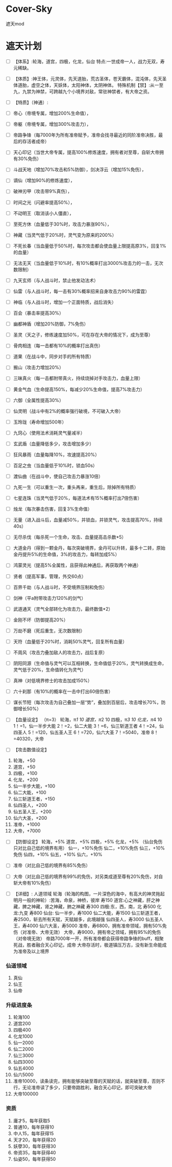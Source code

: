 # Cover-Sky
遮天mod

# 遮天计划
- [ ] 【体系】:轮海，道宫，四极，化龙，仙台
特点:一世成帝一人，战力无双，寿元稀缺。
- [ ] 【体质】:神王体，元灵体，先天道胎，荒古圣体，苍天霸体，混沌体，先天圣体道胎，虚空之体，天妖体，太阳神体，太阴神体。
特殊机制【禁】:从一至九，九禁为神禁，可跨越九个小境界对敌，常驻神禁者，有大帝之资。
- [ ] 【特质】（神通）:
- [ ]  帝心（帝境专属，增加200%生命值），
- [ ] 帝躯（帝境专属，增加300%攻击力），
- [ ] 帝路争锋（每7000年为所有准帝赋予，准帝会找寻最近的同阶准帝决胜，最后的存活者成帝）
- [ ] 天心印记（当世大帝专属，提高100%修炼速度，拥有者对至尊，自斩大帝拥有30%免伤）
- [ ] 斗战天地（增加70%攻击和5%防御），剑决浮云（增加15%免伤），
- [ ] 谪仙（增加90%的修炼速度），
- [ ] 破神刃甲（攻击带9%真伤），
- [ ] 时间之光（闪避率提高50%），
- [ ] 不动明王（取消该小人僵直），
- [ ] 至死方休（血量低于30%时，攻击力暴涨90%），
- [ ] 神藏（当灵气低于20%时，灵气变为原来的200%）
- [ ] 不死长春（当血量低于50%时，每次攻击都会使血量上限提高原3%，回复1%的血量）
- [ ] 无法无天（当血量低于10%时，有10%概率打出3000%攻击力的一击，无次数限制）
- [ ] 九天玄师（与人战斗时，禁止他发动法术）
- [ ] 仙雷（与人战斗时，每一击有30%概率招来自身攻击力90%的雷霆）
- [ ] 神临（与人战斗时，增加一个正面特质，战后消失）
- [ ] 百会（暴击率提高30%）
- [ ] 幽都神盾（增加20%防御，7%免伤）
- [ ] 圣灵（天之子，修练速度加50%，可在存在大帝的情况下，成为至尊）
- [ ] 骨肉相连（每一击都有10%的概率打出真伤）
- [ ] 道果（在战斗中，同步对手的所有特质）
- [ ] 搬山（攻击力增加20%）
- [ ] 三昧真火（每一击都附带真火，持续烧掉对手攻击力，血量上限）
- [ ] 黄金气血（生命提高150%，每减少20%生命值，提高7%攻击力）
- [ ] 六御（全属性提高30%）
- [ ] 仙灵明（战斗中有2%的概率强行破境，不可破入大帝）
- [ ] 玉玲珑（寿命增加500年）
- [ ] 九窍心（使用法术消耗灵气量减半）
- [ ] 玄武盾（血量降低多少，攻击增加多少）
- [ ] 狂风暴雨（血量每降10%，攻速提高20%）
- [ ] 百足之虫（当血量低于10%时，锁血50s）
- [ ] 渡仙曲（在战斗中，使自己攻击力暴涨10倍）
- [ ] 九死一生（可以重生一次，重头再来，重生后，除掉所有特质）
- [ ] 七星连珠（当灵气低于20%，每道法术有15%概率打出7倍伤害）
- [ ] 烛龙（每次暴击伤害，回复3%生命值）
- [ ] 无量（进入战斗后，血量减50%，并锁血，并锁灵气，攻击提高70%，持续40s）
- [ ] 无尽杀伐（每杀死一个生命，攻击、血量提高击杀数*5）
- [ ] 大道金丹（得到一颗金丹，每次突破境界，金丹可以升转，最多十二转，原始金丹提升5%的生命值，3%的攻击力，每转加成5%）
- [ ] 鸿蒙灵光（提高5%全属性，且获得此神通后，再获取两个神通）
- [ ] 贤者（提高军事，管理，外交60点）
- [ ] 百界千劫（与人战斗时，不受境界压制和免伤）
- [ ] 剑神（平a附带攻击力120%的剑气）
- [ ] 武道通天（灵气全部转化为攻击力，最终数值*2）
- [ ] 金刚不坏（防御提高20%）
- [ ] 万劫不磨（死后重生，无次数限制）
- [ ] 天符（血量低于20%时，消耗50%灵气，回复所有血量）
- [ ] 不周风（攻击力叠加敌人的攻击力，战后复原）
- [ ] 阴阳同源（生命值与灵气可以互相转换，生命值低于20%，灵气转换成生命，灵气低于20%，生命值转化为灵气）
- [ ] 真神（对低境界修士的攻击加成150%）
- [ ] 六十刹那（有10%的概率在一击中打出60倍伤害）
- [ ] 谋长节短（每次攻击为自己叠加一层“势”，叠加到百层后，攻击增长70%，防御增长50%）

- [ ] 【血量设定】
（π=3）
轮海，π*1 10
道宫，π*2 10
四极，π*3 10
化龙，π*4 10
1！=1，仙一半步大能
2！=2，仙二大能
3！=6，仙三斩道王者
4！=24，仙四圣人
5！=120，仙五圣人王
6！=720，仙六大圣
7！=5040，准帝
8！=40320，大帝
- [ ] 【攻击数值设定】
1. 轮海，+50
2. 道宫，+50
3. 四极，+100
4. 化龙，+200
5. 仙一半步大能，+100
6. 仙二大能，+100
7. 仙三斩道王者，+150
8. 仙四圣人，+200
9. 仙五圣人王，+200
10. 仙六大圣，+200
11. 准帝，+1000
12. 大帝，+7000
- [ ] 【防御设定】
轮海，+5%
道宫，+5%
四极，+5%
化龙，+5%
（仙台免伤只对比自己低的境界有用）
仙一，+10%免伤
仙二，+10%免伤
仙三，+10%免伤
仙四，+10%
仙五，+10%
仙六，+10%

- [ ] 准帝（对比自己低的境界有85%免伤）
- [ ] 大帝（对比自己低的境界有99%的免伤，对另类成道至尊有20%免伤，对自斩大帝有10%免伤）

- [ ] 【详细】:
人道领域
轮海（轮海的构图，一片深色的海中，有高大的神灵拖起明月一般的神轮）:苦海，命泉，神桥，彼岸
寿150
道宫:心之神藏，肝之神藏，脾之神藏，肾之神藏，肺之神藏
寿300
四极:东，西，南，北
寿500
化龙:九变
寿800
仙台:
仙一半步，寿1000
仙二大能，寿1500
仙三斩道王者，寿2500，斩去所有天赋，天赋越多，此境越强
仙四圣人，寿3000
仙五圣人王，寿4000
仙六大圣，寿5000
准帝，寿6800，拥有准帝领域，拥有50%免伤（对准帝、大帝无效）
大帝，寿9000，拥有帝之领域，拥有95%的免伤（对帝境无效）
帝路7000年一开，所有准帝都会获得帝路争锋的buff，相聚死战，胜者融合天心印记，成帝
大帝存活时，极道镇压万古，没有新生命能成为准帝及以上境界

### 仙道领域
1. 真仙
2. 仙王
3. 仙帝

### 升级进度条
1. 轮海100
2. 道宫200
3.  四极400
4. 化龙1000
5. 仙一2000
6. 仙二2000
7. 仙三3000
8. 仙四3000
9. 仙五4000
10. 仙六5000
11. 准帝10000，读条读完，拥有能够突破至尊的天赋的话，就突破至尊，否则不行，无论准帝读了多少，只要帝路胜利，融合天心印记，即可突破大帝
12. 大帝100000

### 资质
1. 庸才5，每年获取5
2. 普通10，每年获得10
3. 中人15，每年获得15
4. 天才20，每年获得20
5. 妖孽30，每年获得30
6. 帝资35，每年获得40
7. 仙姿50，每年获得50